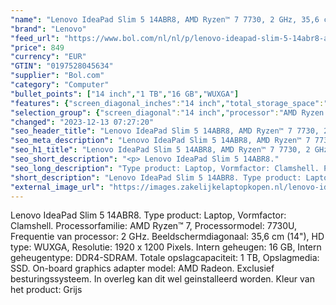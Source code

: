 ```yaml
---
"name": "Lenovo IdeaPad Slim 5 14ABR8, AMD Ryzen™ 7 7730, 2 GHz, 35,6 cm (14\"), 1920 x 1200 Pixels, 16 GB, 1 TB"
"brand": "Lenovo"
"feed_url": "https://www.bol.com/nl/nl/p/lenovo-ideapad-slim-5-14abr8-amd-ryzen-7-2-ghz-35-6-cm-1920-x-1200-pixels-16-gb-1-tb/9300000161659862"
"price": 849
"currency": "EUR"
"GTIN": "0197528045634"
"supplier": "Bol.com"
"category": "Computer"
"bullet_points": ["14 inch","1 TB","16 GB","WUXGA"]
"features": {"screen_diagonal_inches":"14 inch","total_storage_space":"1 TB","memory_size":"16 GB","graphics":"WUXGA"}
"selection_group": {"screen_diagonal":"14 inch","processor":"AMD Ryzen 7","changed_price_past_3_days":false,"product_family":"Ideapad"}
"changed": "2023-12-13 07:27:20"
"seo_header_title": "Lenovo IdeaPad Slim 5 14ABR8, AMD Ryzen™ 7 7730, 2 GHz, 35,6 cm (14\"), 1920 x 1200 Pixels, 16 GB, 1 TB"
"seo_meta_description": "Lenovo IdeaPad Slim 5 14ABR8, AMD Ryzen™ 7 7730, 2 GHz, 35,6 cm (14\"), 1920 x 1200 Pixels, 16 GB, 1 TB"
"seo_h1_title": "Lenovo IdeaPad Slim 5 14ABR8, AMD Ryzen™ 7 7730, 2 GHz, 35,6 cm (14\"), 1920 x 1200 Pixels, 16 GB, 1 TB"
"seo_short_description": "<p> Lenovo IdeaPad Slim 5 14ABR8."
"seo_long_description": "Type product: Laptop, Vormfactor: Clamshell. Processorfamilie: AMD Ryzen™ 7, Processormodel: 7730U, Frequentie van processor: 2 GHz. Beeldschermdiagonaal: 35,6 cm (14\"), HD type: WUXGA, Resolutie: 1920 x 1200 Pixels. Intern geheugen: 16 GB, Intern geheugentype: DDR4-SDRAM. Totale opslagcapaciteit: 1 TB, Opslagmedia: SSD. On-board graphics adapter model: AMD Radeon. Exclusief besturingssysteem. In overleg kan dit wel geinstalleerd worden. Kleur van het product: Grijs </p>"
"short_description": "Lenovo IdeaPad Slim 5 14ABR8. Type product: Laptop, Vormfactor: Clamshell. Processorfamilie: AMD Ryzen™ 7, Processormodel: 7730U, Frequentie van processor: 2 GHz. Beeldschermdiagonaal: 35,6 cm (14\"), HD type: WUXGA, Resolutie: 1920 x 1200 Pixels. Intern geheugen: 16 GB, Intern geheugentype: DDR4-SDRAM. Totale opslagcapaciteit: 1 TB, Opslagmedia: SSD. On-board graphics adapter model: AMD Radeon. Exclusief besturingssysteem. In overleg kan dit wel geinstalleerd worden. Kleur van het product: Grijs"
"external_image_url": "https://images.zakelijkelaptopkopen.nl/lenovo-ideapad-slim-5-14abr8-amd-ryzen-7-2-ghz-35-6-cm-1920-x-1200-pixels-16-gb-1-tb-2.webp"
---
```


<p> Lenovo IdeaPad Slim 5 14ABR8. Type product: Laptop, Vormfactor: Clamshell. Processorfamilie: AMD Ryzen™ 7, Processormodel: 7730U, Frequentie van processor: 2 GHz. Beeldschermdiagonaal: 35,6 cm (14"), HD type: WUXGA, Resolutie: 1920 x 1200 Pixels. Intern geheugen: 16 GB, Intern geheugentype: DDR4-SDRAM. Totale opslagcapaciteit: 1 TB, Opslagmedia: SSD. On-board graphics adapter model: AMD Radeon. Exclusief besturingssysteem. In overleg kan dit wel geinstalleerd worden. Kleur van het product: Grijs </p>